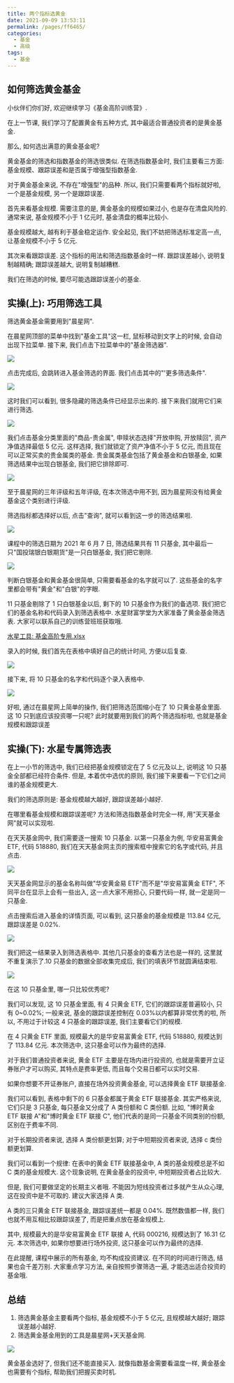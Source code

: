 ```yaml
---
title: 两个指标选黄金
date: 2021-09-09 13:53:11
permalink: /pages/ff6465/
categories:
  - 基金
  - 高级
tags:
  - 基金
---
```


## 如何筛选黄金基金

小伙伴们你们好, 欢迎继续学习《基金高阶训练营》.

在上一节课, 我们学习了配置黄金有五种方式, 其中最适合普通投资者的是黄金基金.

那么, 如何选出满意的黄金基金呢?

黄金基金的筛选和指数基金的筛选很类似. 在筛选指数基金时, 我们主要看三方面: 基金规模、跟踪误差和是否属于增强型指数基金.

对于黄金基金来说, 不存在"增强型"的品种. 所以, 我们只需要看两个指标就好啦, 一个是基金规模, 另一个是跟踪误差.

首先来看基金规模. 需要注意的是, 黄金基金的规模如果过小, 也是存在清盘风险的. 通常来说, 基金规模不小于 1 亿元时, 基金清盘的概率比较小.

基金规模越大, 越有利于基金稳定运作. 安全起见, 我们不妨把筛选标准定高一点, 让基金规模不小于 5 亿元.

其次来看跟踪误差. 这个指标的用法和筛选指数基金时一样. 跟踪误差越小, 说明复制越精确; 跟踪误差越大, 说明复制越糟糕.

我们在筛选的时候, 要尽可能选跟踪误差小的基金.

## 实操(上): 巧用筛选工具

筛选黄金基金需要用到"晨星网".

在晨星网顶部的菜单中找到"基金工具"这一栏, 鼠标移动到文字上的时候, 会自动出现下拉菜单. 接下来, 我们点击下拉菜单中的"基金筛选器".

![](../../.vuepress/public/img/fund/496.png)

点击完成后, 会跳转进入基金筛选的界面. 我们点击其中的"'更多筛选条件".

![](../../.vuepress/public/img/fund/497.png)

这时我们可以看到, 很多隐藏的筛选条件已经显示出来的. 接下来我们就用它们来进行筛选.

![](../../.vuepress/public/img/fund/528.png)

我们点击基金分类里面的"商品-贵金属", 申赎状态选择"开放申购, 开放赎回", 资产净值选择最低 5 亿元. 这样选择, 我们就锁定了资产净值不小于 5 亿元, 而且现在可以正常买卖的贵金属类的基金. 贵金属类基金包括了黄金基金和白银基金, 如果筛选结果中出现白银基金, 我们把它排除即可.

![](../../.vuepress/public/img/fund/529.png)

至于晨星网的三年评级和五年评级, 在本次筛选中用不到, 因为晨星网没有给黄金基金这个类别进行评级.

筛选指标都选择好以后, 点击"查询", 就可以看到这一步的筛选结果啦.

![](../../.vuepress/public/img/fund/530.png)

课程中的筛选日期为 2021 年 6 月 7 日, 筛选结果共有 11 只基金, 其中最后一只"国投瑞银白银期货"是一只白银基金, 我们把它剔除.

![](../../.vuepress/public/img/fund/531.png)

判断白银基金和黄金基金很简单, 只需要看基金的名字就可以了. 这些基金的名字里都会带有"黄金"和"白银"的字眼.

11 只基金剔除了 1 只白银基金以后, 剩下的 10 只基金作为我们的备选项. 我们把它们的基金名称和代码录入到筛选表格中. 水星财富学堂为大家准备了黄金基金筛选表. 大家可以联系自己的训练营班班获取哦.

<a href="/水星工具: 基金高阶专用.xlsx" target="_blank">水星工具: 基金高阶专用.xlsx</a>

录入的时候, 我们首先在表格中填好自己的统计时间, 方便以后复查.

![](../../.vuepress/public/img/fund/532.png)

接下来, 将 10 只基金的名字和代码逐个录入表格中.

![](../../.vuepress/public/img/fund/533.png)

好啦, 通过在晨星网上简单的操作, 我们把筛选范围缩小在了 10 只黄金基金里面. 这 10 只到底应该投资哪一只呢? 此时就要用到我们的两个筛选指标啦, 也就是基金规模和跟踪误差

## 实操(下): 水星专属筛选表

在上一小节的筛选中, 我们已经把基金规模锁定在了 5 亿元及以上, 说明这 10 只基金全部都已经符合条件. 但是, 本着优中选优的原则, 我们接下来要看一下它们之间谁的基金规模更大.

我们的筛选原则是: 基金规模越大越好, 跟踪误差越小越好.

在哪里看基金规模和跟踪误差呢? 方法和筛选指数基金时完全一样, 用"天天基金网"就可以实现啦.

在天天基金网中, 我们需要逐一搜索 10 只基金. 以第一只基金为例, 华安易富黄金 ETF, 代码 518880, 我们在天天基金网主页的搜索框中搜索它的名字或代码, 并且点击.

![](../../.vuepress/public/img/fund/534.png)

天天基金网显示的基金名称叫做"华安黄金易 ETF"而不是"华安易富黄金 ETF", 不同平台在显示上会有一些出入, 这一点大家不用担心, 只要代码一样, 就一定是同一只基金.

点击搜索后进入基金的详情页面, 可以看到, 这只基金的基金规模是 113.84 亿元, 跟踪误差是 0.02%.

![](../../.vuepress/public/img/fund/535.png)

我们把这一结果录入到筛选表格中. 其他几只基金的查看方法也是一样的, 这里就不重复演示了.10 只基金的数据全部收集完成后, 我们的填表环节就圆满结束啦.

![](../../.vuepress/public/img/fund/536.png)

在这 10 只基金里, 哪一只比较优秀呢?

我们可以发现, 这 10 只基金里面, 有 4 只黄金 ETF, 它们的跟踪误差普遍较小, 只有 0~0.02%; 一般来说, 基金的跟踪误差控制在 0.03%以内都算非常优秀的啦, 所以, 不用过于计较这 4 只基金的跟踪误差, 我们主要看它们的规模.

在 4 只黄金 ETF 里面, 规模最大的是华安易富黄金 ETF, 代码 518880, 规模达到了 113.84 亿元. 本次筛选中, 这只基金可以作为最终的选择.

对于我们普通投资者来说, 黄金 ETF 主要是在场内进行投资的, 也就是需要开立证券账户才可以购买, 其特点是费率更低, 而且每个交易日都可以实时交易.

如果你想要不开证券账户, 直接在场外投资黄金基金, 可以选择黄金 ETF 联接基金.

我们可以看到, 表格中剩下的 6 只基金都属于黄金 ETF 联接基金. 其实严格来说, 它们只是 3 只基金, 每只基金又分成了 A 类份额和 C 类份额. 比如, "博时黄金 ETF 联接 A"和"博时黄金 ETF 联接 C", 他们代表的是同一只基金不同类别的份额, 区别在于费率不同.

对于长期投资者来说, 选择 A 类份额更划算; 对于中短期投资者来说, 选择 c 类份额更划算.

我们可以看到一个规律: 在表中的黄金 ETF 联接基金中, A 类的基金规模总是不如 C 类的基金规模大. 这个现象说明, 在黄金基金的投资中, 中短期投资者占比较大.

但是, 我们可要做坚定的长期主义者哦. 不能因为短线投资者过多就产生从众心理, 这在投资中是不可取的. 建议大家选择 A 类.

A 类的三只黄金 ETF 联接基金, 跟踪误差统一都是 0.04%. 既然数值都一样, 我们也就不用互相比较跟踪误差了, 而是把重点放在基金规模上.

其中, 规模最大的是华安易富黄金 ETF 联接 A, 代码 000216, 规模达到了 16.31 亿元. 本次筛选中, 如果你想要进行场外投资, 这只基金可以作为最终的选择.

在此提醒, 课程中展示的所有基金, 均不构成投资建议. 在不同的时间进行筛选, 结果也会千差万别. 大家重点学习方法, 亲自按照步骤筛选一遍, 才能选出适合投资的基金哦.

## 总结

1. 筛选黄金基金主要看两个指标, 基金规模不小于 5 亿元, 且规模越大越好; 跟踪误差越小越好.
2. 筛选黄金基金用到的工具是晨星网+天天基金网.

![](../../.vuepress/public/img/fund/537.jpg)

黄金基金选好了, 但我们还不能直接买入. 就像指数基金需要看温度一样, 黄金基金也需要有个指标, 帮助我们把握买卖时机.
